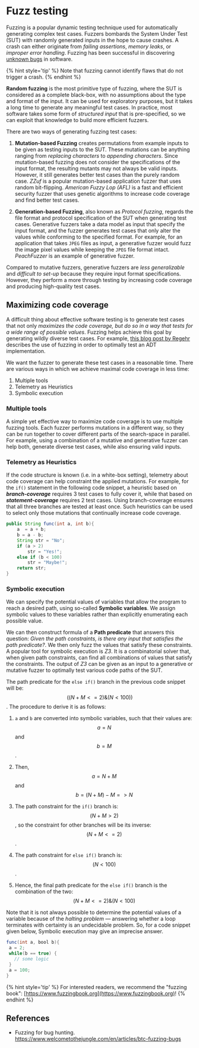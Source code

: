 ﻿# Fuzz testing

Fuzzing is a popular dynamic testing technique used for automatically generating complex test cases. Fuzzers bombards the System Under Test (SUT) with randomly generated inputs in the hope to cause crashes. A crash can either originate from *failing assertions*, *memory leaks*, or *improper error handling*. Fuzzing has been successful in discovering [unknown bugs](https://lcamtuf.coredump.cx/afl/) in software.

{% hint style='tip' %}
Note that fuzzing cannot identify flaws that do not trigger a crash.
{% endhint %}

**Random fuzzing** is the most primitive type of fuzzing, where the SUT is considered as a complete black-box, with no assumptions about the type and format of the input. It can be used for exploratory purposes, but it takes a long time to generate any meaningful test cases. In practice, most software takes some form of _structured input_ that is pre-specified, so we can exploit that knowledge to build more efficient fuzzers.


There are two ways of generating fuzzing test cases:

1. **Mutation-based Fuzzing** creates permutations from example inputs to be given as testing inputs to the SUT. These mutations can be anything ranging from *replacing characters* to *appending characters*. Since mutation-based fuzzing does not consider the specifications of the input format, the resulting mutants may not always be valid inputs. However, it still generates better test cases than the purely random case. _ZZuf_ is a popular mutation-based application fuzzer that uses random bit-flipping. _American Fuzzy Lop (AFL)_ is a fast and efficient security fuzzer that uses genetic algorithms to increase code coverage and find better test cases.

2. **Generation-based Fuzzing**, also known as *Protocol fuzzing*, regards the file format and protocol specification of the SUT when generating test cases. Generative fuzzers take a data model as input that specify the input format, and the fuzzer generates test cases that only alter the values while conforming to the specified format. For example, for an application that takes `JPEG` files as input, a generative fuzzer would fuzz the image pixel values while keeping the `JPEG` file format intact. _PeachFuzzer_ is an example of generative fuzzer.

Compared to mutative fuzzers, generative fuzzers are _less generalizable_ and _difficult to set-up_ because they require input format specifications. However, they perform a more through testing by increasing code coverage and producing high-quality test cases.


## Maximizing code coverage

A difficult thing about effective software testing is to generate test cases that not only _maximizes the code coverage, but do so in a way that tests for a wide range of possible values_. Fuzzing helps achieve this goal by generating wildly diverse test cases. For example, [this blog post by Regehr](https://blog.regehr.org/archives/896) describes the use of fuzzing in order to optimally test an ADT implementation.

We want the fuzzer to generate these test cases in a reasonable time.
There are various ways in which we achieve maximal code coverage in less time:

1. Multiple tools
2. Telemetry as Heuristics
3. Symbolic execution


### **Multiple tools**
A simple yet effective way to maximize code coverage is to use multiple fuzzing tools. Each fuzzer performs mutations in a different way, so they can be run together to cover different parts of the search-space in parallel. For example, using a combination of a mutative and generative fuzzer can help both, generate diverse test cases, while also ensuring valid inputs.

### **Telemetry as Heuristics**
If the code structure is known (i.e. in a white-box setting), telemetry about code coverage can help constraint the applied mutations. For example, for the `if()` statement in the following code snippet, a heuristic based on ***branch-coverage*** requires 3 test cases to fully cover it, while that based on ***statement-coverage*** requires 2 test cases. Using branch-coverage ensures that all three branches are tested at least once. Such heuristics can be used to select only those mutations that continually increase code coverage.

``` Java
public String func(int a, int b){
    a  = a + b;
    b = a - b;
    String str = "No";
    if (a > 2)
        str = "Yes!";
    else if (b < 100)
        str = "Maybe!";
    return str;
}

```

### **Symbolic execution**
We can specify the potential values of variables that allow the program to reach a desired path, using so-called **Symbolic variables**. We assign symbolic values to these variables rather than explicitly enumerating each possible value.

We can then construct formula of a **Path predicate** that answers this question: _Given the path constraints, is there any input that satisfies the path predicate?_. We then only fuzz the values that satisfy these constraints. A popular tool for symbolic execution is _Z3_. It is a combinatorial solver that, when given path constraints, can find all combinations of values that satisfy the constraints. The output of _Z3_ can be given as an input to a generative or mutative fuzzer to optimally test various code paths of the SUT.

The path predicate for the `else if()` branch in the previous code snippet will be: $$((N+M <= 2) \& (N < 100))$$. The procedure to derive it is as follows:

1. `a` and  `b` are converted into symbolic variables, such that their values are: $$a=N$$ and $$b=M$$.

1. Then, $$a = N+M$$ and $$b = (N+M) - M => N$$

1. The path constraint for the `if()` branch is: $$(N+M > 2)$$, so the constraint for other branches will be its inverse: $$(N+M <= 2)$$.

1. The path constraint for `else if()` branch is: $$(N < 100)$$.

1. Hence, the final path predicate for the `else if()` branch is the combination of the two: $$(N+M <= 2) \& (N < 100)$$


Note that it is not always possible to determine the potential values of a variable because of the *halting problem* &mdash; answering whether a loop terminates with certainty is an undecidable problem. So, for a code snippet given below, Symbolic execution may give an imprecise answer.

``` java
func(int a, bool b){
 a = 2;
 while(b == true) {
   // some logic
 }
 a = 100;
}

```

{% hint style='tip' %}
For interested readers, we recommend the "fuzzing book": [https://www.fuzzingbook.org](https://www.fuzzingbook.org)!
{% endhint %}

## References

* Fuzzing for bug hunting. https://www.welcometothejungle.com/en/articles/btc-fuzzing-bugs
